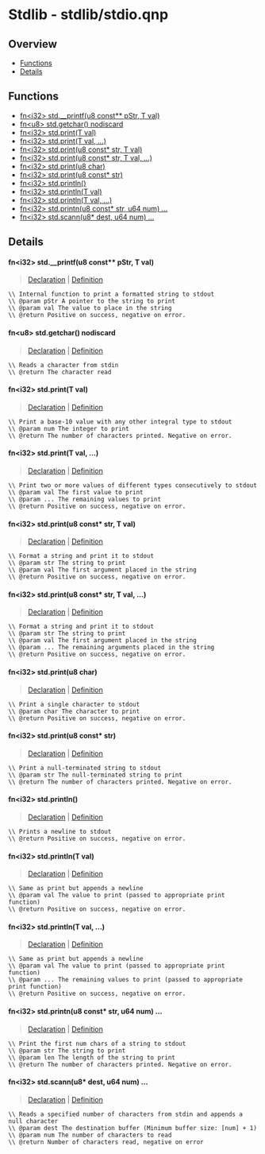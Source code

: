 
# Stdlib - stdlib/stdio.qnp

## Overview
 - [Functions](#functions)
 - [Details](#details)


## Functions
 - [fn\<i32\> std.__printf(u8 const** pStr, T val)](#ref_92a657806b74ff9696a48ed7468aa67b)
 - [fn\<u8\> std.getchar() nodiscard](#ref_2429c551516f61cdca2e363ab9b74350)
 - [fn\<i32\> std.print(T val)](#ref_681d0735318e7582191a6dac62c8b927)
 - [fn\<i32\> std.print(T val, ...)](#ref_c1ea5723cf53aeaa4fdfd566d032c1b3)
 - [fn\<i32\> std.print(u8 const* str, T val)](#ref_2ff8303d971b0840664dc9daa08eeabd)
 - [fn\<i32\> std.print(u8 const* str, T val, ...)](#ref_e857908ca1aa19fddf5af17b5bdccc54)
 - [fn\<i32\> std.print(u8 char)](#ref_2a64ebd9be54c8488f7cf98a5c2b5837)
 - [fn\<i32\> std.print(u8 const* str)](#ref_29740113bb79b0cb7d1c131548ff0e1f)
 - [fn\<i32\> std.println()](#ref_37010d86dac151fe6c59b96e986d8278)
 - [fn\<i32\> std.println(T val)](#ref_9e2171085cb5b7b5490df6abe30bfbe1)
 - [fn\<i32\> std.println(T val, ...)](#ref_b058c70d99d62c2a1aacf095538136b5)
 - [fn\<i32\> std.printn(u8 const* str, u64 num) ...](#ref_136b6a7ba51a95ace40f4bab7a28482a)
 - [fn\<i32\> std.scann(u8* dest, u64 num) ...](#ref_14749def6dac39e09280b4ed5ffa05ca)

## Details
#### <a id="ref_92a657806b74ff9696a48ed7468aa67b"/>fn\<i32\> std.__printf(u8 const** pStr, T val)
> [Declaration](/stdlib/stdio.qnp?plain=1#L51) | [Definition](/stdlib/stdio.qnp?plain=1#L107)
```qinp
\\ Internal function to print a formatted string to stdout
\\ @param pStr A pointer to the string to print
\\ @param val The value to place in the string
\\ @return Positive on success, negative on error.
```
#### <a id="ref_2429c551516f61cdca2e363ab9b74350"/>fn\<u8\> std.getchar() nodiscard
> [Declaration](/stdlib/stdio.qnp?plain=1#L70) | [Definition](/stdlib/stdio.qnp?plain=1#L135)
```qinp
\\ Reads a character from stdin
\\ @return The character read
```
#### <a id="ref_681d0735318e7582191a6dac62c8b927"/>fn\<i32\> std.print(T val)
> [Declaration](/stdlib/stdio.qnp?plain=1#L26) | [Definition](/stdlib/stdio.qnp?plain=1#L88)
```qinp
\\ Print a base-10 value with any other integral type to stdout
\\ @param num The integer to print
\\ @return The number of characters printed. Negative on error.
```
#### <a id="ref_c1ea5723cf53aeaa4fdfd566d032c1b3"/>fn\<i32\> std.print(T val, ...)
> [Declaration](/stdlib/stdio.qnp?plain=1#L32) | [Definition](/stdlib/stdio.qnp?plain=1#L92)
```qinp
\\ Print two or more values of different types consecutively to stdout
\\ @param val The first value to print
\\ @param ... The remaining values to print
\\ @return Positive on success, negative on error.
```
#### <a id="ref_2ff8303d971b0840664dc9daa08eeabd"/>fn\<i32\> std.print(u8 const* str, T val)
> [Declaration](/stdlib/stdio.qnp?plain=1#L38) | [Definition](/stdlib/stdio.qnp?plain=1#L97)
```qinp
\\ Format a string and print it to stdout
\\ @param str The string to print
\\ @param val The first argument placed in the string
\\ @return Positive on success, negative on error.
```
#### <a id="ref_e857908ca1aa19fddf5af17b5bdccc54"/>fn\<i32\> std.print(u8 const* str, T val, ...)
> [Declaration](/stdlib/stdio.qnp?plain=1#L45) | [Definition](/stdlib/stdio.qnp?plain=1#L102)
```qinp
\\ Format a string and print it to stdout
\\ @param str The string to print
\\ @param val The first argument placed in the string
\\ @param ... The remaining arguments placed in the string
\\ @return Positive on success, negative on error.
```
#### <a id="ref_2a64ebd9be54c8488f7cf98a5c2b5837"/>fn\<i32\> std.print(u8 char)
> [Declaration](/stdlib/stdio.qnp?plain=1#L21) | [Definition](/stdlib/stdio.qnp?plain=1#L85)
```qinp
\\ Print a single character to stdout
\\ @param char The character to print
\\ @return Positive on success, negative on error.
```
#### <a id="ref_29740113bb79b0cb7d1c131548ff0e1f"/>fn\<i32\> std.print(u8 const* str)
> [Declaration](/stdlib/stdio.qnp?plain=1#L16) | [Definition](/stdlib/stdio.qnp?plain=1#L82)
```qinp
\\ Print a null-terminated string to stdout
\\ @param str The null-terminated string to print
\\ @return The number of characters printed. Negative on error.
```
#### <a id="ref_37010d86dac151fe6c59b96e986d8278"/>fn\<i32\> std.println()
> [Declaration](/stdlib/stdio.qnp?plain=1#L55) | [Definition](/stdlib/stdio.qnp?plain=1#L121)
```qinp
\\ Prints a newline to stdout
\\ @return Positive on success, negative on error.
```
#### <a id="ref_9e2171085cb5b7b5490df6abe30bfbe1"/>fn\<i32\> std.println(T val)
> [Declaration](/stdlib/stdio.qnp?plain=1#L60) | [Definition](/stdlib/stdio.qnp?plain=1#L125)
```qinp
\\ Same as print but appends a newline
\\ @param val The value to print (passed to appropriate print function)
\\ @return Positive on success, negative on error.
```
#### <a id="ref_b058c70d99d62c2a1aacf095538136b5"/>fn\<i32\> std.println(T val, ...)
> [Declaration](/stdlib/stdio.qnp?plain=1#L66) | [Definition](/stdlib/stdio.qnp?plain=1#L130)
```qinp
\\ Same as print but appends a newline
\\ @param val The value to print (passed to appropriate print function)
\\ @param ... The remaining values to print (passed to appropriate print function)
\\ @return Positive on success, negative on error.
```
#### <a id="ref_136b6a7ba51a95ace40f4bab7a28482a"/>fn\<i32\> std.printn(u8 const* str, u64 num) ...
> [Declaration](/stdlib/stdio.qnp?plain=1#L11) | [Definition](/stdlib/platform/linux/stdio.qnp?plain=1#L15)
```qinp
\\ Print the first num chars of a string to stdout
\\ @param str The string to print
\\ @param len The length of the string to print
\\ @return The number of characters printed. Negative on error.
```
#### <a id="ref_14749def6dac39e09280b4ed5ffa05ca"/>fn\<i32\> std.scann(u8* dest, u64 num) ...
> [Declaration](/stdlib/stdio.qnp?plain=1#L76) | [Definition](/stdlib/platform/linux/stdio.qnp?plain=1#L18)
```qinp
\\ Reads a specified number of characters from stdin and appends a null character
\\ @param dest The destination buffer (Minimum buffer size: [num] + 1)
\\ @param num The number of characters to read
\\ @return Number of characters read, negative on error
```

